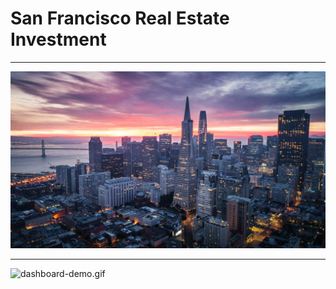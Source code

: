 # San Francisco Real Estate Investment 

---

![SanFran](Images/san-francisco-hero.jpg)


---

![dashboard-demo.gif](Images/dashboard-demo.gif)

